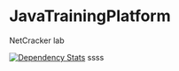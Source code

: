 # JavaTrainingPlatform

NetCracker lab

[![Dependency Stats](https://www.versioneye.com/user/projects/5916dc1254b29100167afebb/badge.svg?style=flat-square)](https://www.versioneye.com/user/projects/5916dc1254b29100167afebb)
ssss

